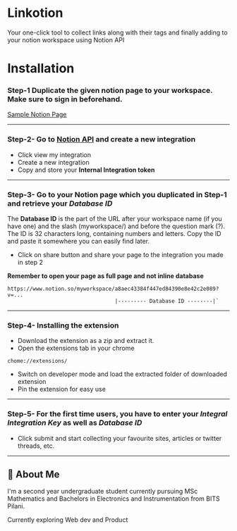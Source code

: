 
# Linkotion

Your one-click tool to collect links along with their tags and finally adding to your notion workspace using Notion API


# Installation

### Step-1 Duplicate the given notion page to your workspace. Make sure to sign in beforehand. 

[Sample Notion Page](https://cute-hamburger-32f.notion.site/c45b139d1d8744f1a2386d5fbd5b6236?v=6134cdd2094b4d289783df9cecedd21c)

---

    
### Step-2- Go to [Notion API](https://developers.notion.com/) and create a new integration 
- Click view my integration
- Create a new integration
- Copy and store your **Internal Integration token**

---

### Step-3- Go to your Notion page which you duplicated in Step-1 and retrieve your *Database ID*

The **Database ID** is the part of the URL after your workspace name (if you have one) and the slash (myworkspace/) and before the question mark (?). The ID is 32 characters long, containing numbers and letters. Copy the ID and paste it somewhere you can easily find later.

- Click on share button and share your page to the integration you made in step 2 

**Remember to open your page as full page and not inline database**
```
https://www.notion.so/myworkspace/a8aec43384f447ed84390e8e42c2e089?v=...
                                  |--------- Database ID --------|`
```
---
### Step-4- Installing the extension 
- Download the extension as a zip and extract it.
- Open the extensions tab in your chrome 
```
chome://extensions/
```
- Switch on developer mode and load the extracted folder of downloaded extension
- Pin the extension for easy use
---
### Step-5- For the first time users, you have to enter your *Integral Integration Key* as well as *Database ID*

- Click submit and start collecting your favourite sites, articles or twitter threads, etc. 
---
## 🚀 About Me
I'm a second year undergraduate student currently pursuing MSc Mathematics and Bachelors in Electronics and Instrumentation from BITS Pilani.

Currently exploring Web dev and Product

